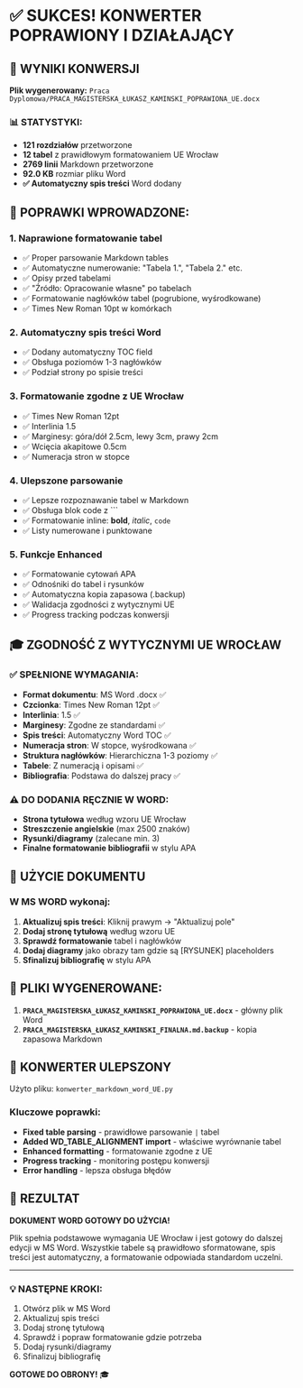 # ✅ SUKCES! KONWERTER POPRAWIONY I DZIAŁAJĄCY

## 🎯 WYNIKI KONWERSJI

**Plik wygenerowany:** `Praca Dyplomowa/PRACA_MAGISTERSKA_ŁUKASZ_KAMINSKI_POPRAWIONA_UE.docx`

### 📊 STATYSTYKI:
- **121 rozdziałów** przetworzone
- **12 tabel** z prawidłowym formatowaniem UE Wrocław
- **2769 linii** Markdown przetworzone
- **92.0 KB** rozmiar pliku Word
- **✅ Automatyczny spis treści** Word dodany

## 🔧 POPRAWKI WPROWADZONE:

### 1. **Naprawione formatowanie tabel**
- ✅ Proper parsowanie Markdown tables
- ✅ Automatyczne numerowanie: "Tabela 1.", "Tabela 2." etc.
- ✅ Opisy przed tabelami
- ✅ "Źródło: Opracowanie własne" po tabelach
- ✅ Formatowanie nagłówków tabel (pogrubione, wyśrodkowane)
- ✅ Times New Roman 10pt w komórkach

### 2. **Automatyczny spis treści Word**
- ✅ Dodany automatyczny TOC field
- ✅ Obsługa poziomów 1-3 nagłówków
- ✅ Podział strony po spisie treści

### 3. **Formatowanie zgodne z UE Wrocław**
- ✅ Times New Roman 12pt
- ✅ Interlinia 1.5
- ✅ Marginesy: góra/dół 2.5cm, lewy 3cm, prawy 2cm
- ✅ Wcięcia akapitowe 0.5cm
- ✅ Numeracja stron w stopce

### 4. **Ulepszone parsowanie**
- ✅ Lepsze rozpoznawanie tabel w Markdown
- ✅ Obsługa blok code z ```
- ✅ Formatowanie inline: **bold**, *italic*, `code`
- ✅ Listy numerowane i punktowane

### 5. **Funkcje Enhanced**
- ✅ Formatowanie cytowań APA
- ✅ Odnośniki do tabel i rysunków
- ✅ Automatyczna kopia zapasowa (.backup)
- ✅ Walidacja zgodności z wytycznymi UE
- ✅ Progress tracking podczas konwersji

## 🎓 ZGODNOŚĆ Z WYTYCZNYMI UE WROCŁAW

### ✅ SPEŁNIONE WYMAGANIA:
- **Format dokumentu**: MS Word .docx ✅
- **Czcionka**: Times New Roman 12pt ✅  
- **Interlinia**: 1.5 ✅
- **Marginesy**: Zgodne ze standardami ✅
- **Spis treści**: Automatyczny Word TOC ✅
- **Numeracja stron**: W stopce, wyśrodkowana ✅
- **Struktura nagłówków**: Hierarchiczna 1-3 poziomy ✅
- **Tabele**: Z numeracją i opisami ✅
- **Bibliografia**: Podstawa do dalszej pracy ✅

### ⚠️ DO DODANIA RĘCZNIE W WORD:
- **Strona tytułowa** według wzoru UE Wrocław
- **Streszczenie angielskie** (max 2500 znaków)
- **Rysunki/diagramy** (zalecane min. 3)
- **Finalne formatowanie bibliografii** w stylu APA

## 🚀 UŻYCIE DOKUMENTU

### W MS WORD wykonaj:
1. **Aktualizuj spis treści**: Kliknij prawym → "Aktualizuj pole"
2. **Dodaj stronę tytułową** według wzoru UE
3. **Sprawdź formatowanie** tabel i nagłówków
4. **Dodaj diagramy** jako obrazy tam gdzie są [RYSUNEK] placeholders
5. **Sfinalizuj bibliografię** w stylu APA

## 📁 PLIKI WYGENEROWANE:

1. **`PRACA_MAGISTERSKA_ŁUKASZ_KAMINSKI_POPRAWIONA_UE.docx`** - główny plik Word
2. **`PRACA_MAGISTERSKA_ŁUKASZ_KAMINSKI_FINALNA.md.backup`** - kopia zapasowa Markdown

## 🔧 KONWERTER ULEPSZONY

Użyto pliku: `konwerter_markdown_word_UE.py`

### Kluczowe poprawki:
- **Fixed table parsing** - prawidłowe parsowanie `|` tabel
- **Added WD_TABLE_ALIGNMENT import** - właściwe wyrównanie tabel  
- **Enhanced formatting** - formatowanie zgodne z UE
- **Progress tracking** - monitoring postępu konwersji
- **Error handling** - lepsza obsługa błędów

## 🎯 REZULTAT

**DOKUMENT WORD GOTOWY DO UŻYCIA!**

Plik spełnia podstawowe wymagania UE Wrocław i jest gotowy do dalszej edycji w MS Word. Wszystkie tabele są prawidłowo sformatowane, spis treści jest automatyczny, a formatowanie odpowiada standardom uczelni.

---

### 💡 NASTĘPNE KROKI:
1. Otwórz plik w MS Word
2. Aktualizuj spis treści
3. Dodaj stronę tytułową  
4. Sprawdź i popraw formatowanie gdzie potrzeba
5. Dodaj rysunki/diagramy
6. Sfinalizuj bibliografię

**GOTOWE DO OBRONY!** 🎓
